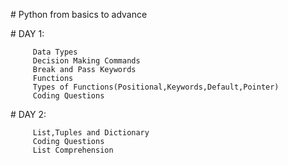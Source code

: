 
﻿# Python from basics to advance
 
﻿# DAY 1:
 
         Data Types
         Decision Making Commands
         Break and Pass Keywords
         Functions
         Types of Functions(Positional,Keywords,Default,Pointer)
         Coding Questions
				 
﻿# DAY 2:
 
         List,Tuples and Dictionary
         Coding Questions
         List Comprehension

